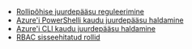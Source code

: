- [Rollipõhise juurdepääsu reguleerimine](../articles/active-directory/role-based-access-control-configure.md)
- [Azure'i PowerShelli kaudu juurdepääsu haldamine](../articles/active-directory/role-based-access-control-manage-access-powershell.md)
- [Azure'i CLI kaudu juurdepääsu haldamine](../articles/active-directory/role-based-access-control-manage-access-azure-cli.md)
- [RBAC sisseehitatud rollid](../articles/active-directory/role-based-access-built-in-roles.md)
